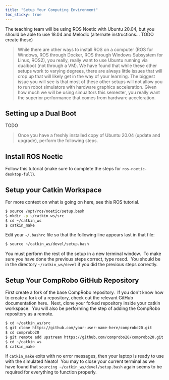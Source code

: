 ```yaml
---
title: "Setup Your Computing Environment"
toc_sticky: true
---
```


The teaching team will be using ROS Noetic with Ubuntu 20.04, but you should be able to use 18.04 and Melodic (alternate instructions... TODO create these)

> While there are other ways to install ROS on a computer (ROS for Windows, ROS through Docker, ROS through Windows Subsystem for Linux, ROS2), you really, really want to use Ubuntu running via dualboot (not through a VM).  We have found that while these other setups work to varying degrees, there are always little issues that will crop up that will likely get in the way of your learning.  The biggest issue you will see is that most of these other setups will not allow you to run robot simulators with hardware graphics acceleration.  Given how much we will be using simualtors this semester, you really want the superior performance that comes from hardware acceleration.


## Setting up a Dual Boot

TODO

> Once you have a freshly installed copy of Ubuntu 20.04 (update and upgrade), perform the following steps.

## Install ROS Noetic

Follow this tutorial (make sure to complete the steps for ``ros-noetic-desktop-full``).

## Setup your Catkin Workspace

For more context on what is going on here, see this ROS tutorial.

```bash
$ source /opt/ros/noetic/setup.bash
$ mkdir -p ~/catkin_ws/src
$ cd ~/catkin_ws
$ catkin_make
```

Edit your ``~/.bashrc`` file so that the following line appears last in that file:

```bash
$ source ~/catkin_ws/devel/setup.bash
```

You must perform the rest of the setup in a new terminal window.  To make sure you have done the previous steps correct, type roscd.  You should be in the directory ``~/catkin_ws/devel`` if you did the previous steps correctly. 

## Setup Your CompRobo GitHub Repository

First create a fork of the base CompRobo repository.  If you don't know how to create a fork of a repository, check out the relevant GitHub documentation here.  Next, clone your forked repository inside your catkin workspace.  You will also be performing the step of adding the CompRobo repository as a remote.

```bash
$ cd ~/catkin_ws/src
$ git clone https://github.com/your-user-name-here/comprobo20.git
$ cd comprobo20
$ git remote add upstream https://github.com/comprobo20/comprobo20.git
$ cd ~/catkin_ws
$ catkin_make
```

If ``catkin_make`` exits with no error messages, then your laptop is ready to use with the simulated Neato!  You may to close your current terminal as we have found that ``sourcing ~/catkin_ws/devel/setup.bash`` again seems to be required for everything to function properly.
